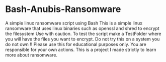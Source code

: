 # Bash-Anubis-Ransomware
A simple linux ransomware script using Bash
This is a simple linux ransomware that uses linux binaries such as openssl and shred to encrypt the filesystem
Use with caution. To test the script make a TestFolder where you will have the files you want to encrypt. Do not try this on a system you do not own !!
Please use this for educational purposes only. You are responsible for your own actions. This is a project I made strictly to learn more about ransomware.
